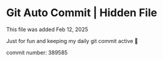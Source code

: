 # Git Auto Commit | Hidden File

This file was added Feb 12, 2025

Just for fun and keeping my daily git commit active 🤪

commit number: 389585

